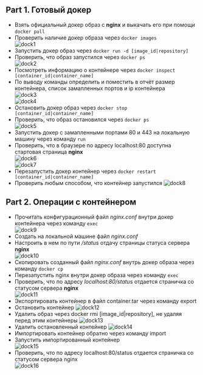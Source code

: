 ## Part 1. Готовый докер

* Взять официальный докер образ с **nginx** и выкачать его при помощи `docker pull`
* Проверить наличие докер образа через `docker images`\
![dock1](Screenshots/dock1.png)
* Запустить докер образ через `docker run -d [image_id|repository]`
* Проверить, что образ запустился через `docker ps`\
![dock2](Screenshots/dock2.png)
* Посмотреть информацию о контейнере через `docker inspect [container_id|container_name]`
* По выводу команды определить и поместить в отчёт размер контейнера, список замапленных портов и ip контейнера\
![dock3](Screenshots/dock3.png)\
![dock4](Screenshots/dock4.png)
* Остановить докер образ через `docker stop [container_id|container_name]`
* Проверить, что образ остановился через `docker ps`\
![dock5](Screenshots/dock5.png)
* Запустить докер с замапленными портами 80 и 443 на локальную машину через команду `run`
* Проверить, что в браузере по адресу localhost:80 доступна стартовая страница **nginx**\
![dock6](Screenshots/dock6.png)\
![dock7](Screenshots/dock7.png)
* Перезапустить докер контейнер через `docker restart [container_id|container_name]`
* Проверить любым способом, что контейнер запустился
![dock8](Screenshots/dock8.png)

## Part 2. Операции с контейнером

* Прочитать конфигурационный файл *nginx.conf* внутри докер контейнера через команду `exec`\
![dock9](Screenshots/dock9.png)
* Создать на локальной машине файл *nginx.conf*
* Настроить в нем по пути */status* отдачу страницы статуса сервера **nginx**\
![dock10](Screenshots/dock10.png)
* Скопировать созданный файл *nginx.conf* внутрь докер образа через команду `docker cp`
* Перезапустить nginx внутри докер образа через команду `exec`
* Проверить, что по адресу *localhost:80/status* отдается страничка со статусом сервера **nginx**\
![dock11](Screenshots/dock11.png)
* Экспортировать контейнер в файл container.tar через команду export
* Остановить контейнер
![dock12](Screenshots/dock12.png)
* Удалить образ через docker rmi [image_id|repository], не удаляя перед этим контейнеры
![dock13](Screenshots/dock13.png)
* Удалить остановленный контейнер
![dock14](Screenshots/dock14.png)
* Импортировать контейнер обратно через команду import
* Запустить импортированный контейнер\
![dock15](Screenshots/dock15.png)
* Проверить, что по адресу localhost:80/status отдается страничка со статусом сервера nginx\
![dock16](Screenshots/dock16.png)
